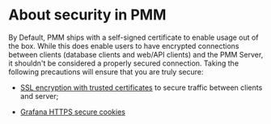 # About security in PMM


By Default, PMM ships with a self-signed certificate to enable usage out of the box.  While this does enable users to have encrypted connections between clients (database clients and web/API clients) and the PMM Server, it shouldn't be considered a properly secured connection.  Taking the following precautions will ensure that you are truly secure:

- [SSL encryption with trusted certificates](#ssl-encryption) to secure traffic between clients and server;

- [Grafana HTTPS secure cookies](#grafana-https-secure-cookies)
